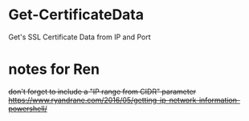 # Get-CertificateData
Get's SSL Certificate Data from IP and Port

# notes for Ren
~~don't forget to include a "IP range from CIDR" parameter~~
~~https://www.ryandrane.com/2016/05/getting-ip-network-information-powershell/~~

